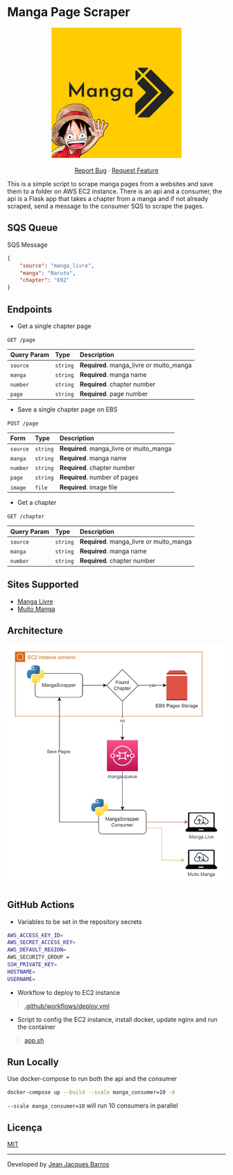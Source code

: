 # Manga Page Scraper

<p align="center">
    <img src="https://raw.githubusercontent.com/jjeanjacques10/mangajj/main/files/MangaJJLogo.jpg" width="300"/>
    <br />
    <br />
    <a href="https://github.com/jjeanjacques10/manga-scrapper-api/issues">Report Bug</a>
    ·
    <a href="https://github.com/jjeanjacques10/manga-scrapper-api/issues">Request Feature</a>
</p>

This is a simple script to scrape manga pages from a websites and save them to a folder on AWS EC2 instance. There is an api and a consumer, the api is a Flask app that takes a chapter from a manga and if not already scraped, send a message to the consumer SQS to scrape the pages.

## SQS Queue

SQS Message

``` json
{
    "source": "manga_livre",
    "manga": "Naruto",
    "chapter": "692"
}
```

## Endpoints

- Get a single chapter page

`GET /page`

| Query Param   | Type       | Description                           |
| :---------- | :--------- | :---------------------------------- |
| `source` | `string` | **Required**. manga_livre or muito_manga |
| `manga` | `string` | **Required**. manga name |
| `number` | `string` | **Required**. chapter number |
| `page` | `string` | **Required**. page number |

- Save a single chapter page on EBS

`POST /page`

| Form   | Type       | Description                           |
| :---------- | :--------- | :---------------------------------- |
| `source` | `string` | **Required**. manga_livre or muito_manga |
| `manga` | `string` | **Required**. manga name |
| `number` | `string` | **Required**. chapter number |
| `page` | `string` | **Required**. number of pages |
| `image` | `file` | **Required**. image file |

- Get a chapter

`GET /chapter`

| Query Param   | Type       | Description                           |
| :---------- | :--------- | :---------------------------------- |
| `source` | `string` | **Required**. manga_livre or muito_manga |
| `manga` | `string` | **Required**. manga name |
| `number` | `string` | **Required**. chapter number |

## Sites Supported

- [Manga Livre](https://mangalivre.net/)
- [Muito Manga](https://muitomanga.com/)

## Architecture

<img src="./files/diagram.jpg" width=600>

## GitHub Actions

- Variables to be set in the repository secrets

``` bash
AWS_ACCESS_KEY_ID=
AWS_SECRET_ACCESS_KEY=
AWS_DEFAULT_REGION=
AWS_SECURITY_GROUP =
SSH_PRIVATE_KEY=
HOSTNAME=
USERNAME=
```

- Workflow to deploy to EC2 instance

> [.github/workflows/deploy.yml](.github/workflows/deploy.yml)

- Script to config the EC2 instance, install docker, update nginx and run the container

> [app.sh](app.sh)

## Run Locally

Use docker-compose to run both the api and the consumer

``` bash
docker-compose up --build --scale manga_consumer=10 -d
```

```--scale manga_consumer=10``` will run 10 consumers in parallel

## Licença

[MIT](https://choosealicense.com/licenses/mit/)

---
Developed by [Jean Jacques Barros](https://github.com/jeanjacques10)
